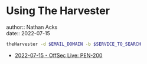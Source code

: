 # Using The Harvester

author:: Nathan Acks  
date:: 2022-07-15

```bash
theHarvester -d $EMAIL_DOMAIN -b $SERVICE_TO_SEARCH
```

* [2022-07-15 - OffSec Live: PEN-200](../log/2022-07-15-offsec-live-pen-200.md)
